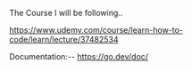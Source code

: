 The Course I will be following..

https://www.udemy.com/course/learn-how-to-code/learn/lecture/37482534

Documentation:-- https://go.dev/doc/
